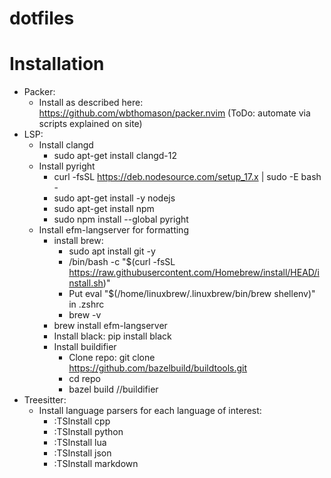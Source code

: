 # dotfiles

# Installation
* Packer: 
  * Install as described here: https://github.com/wbthomason/packer.nvim (ToDo: automate via scripts explained on site)
* LSP:
  * Install clangd
    * sudo apt-get install clangd-12
  * Install pyright
    * curl -fsSL https://deb.nodesource.com/setup_17.x | sudo -E bash -
    * sudo apt-get install -y nodejs
    * sudo apt-get install npm
    * sudo npm install --global pyright 
  * Install efm-langserver for formatting
    * install brew:
      * sudo apt install git -y
      * /bin/bash -c "$(curl -fsSL https://raw.githubusercontent.com/Homebrew/install/HEAD/install.sh)"
      * Put eval "$(/home/linuxbrew/.linuxbrew/bin/brew shellenv)" in .zshrc
      * brew -v
    * brew install efm-langserver
    * Install black: pip install black
    * Install buildifier
      * Clone repo: git clone https://github.com/bazelbuild/buildtools.git
      * cd repo
      * bazel build //buildifier
* Treesitter:
  * Install language parsers for each language of interest:
    * :TSInstall cpp
    * :TSInstall python
    * :TSInstall lua
    * :TSInstall json
    * :TSInstall markdown 
